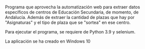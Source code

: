 Programa que aprovecha la automatización web para extraer datos específicos de centros de Educación Secundaria, de momento, de Andalucía. Además de extraer la cantidad de plazas que hay por "Asignaturas" y el tipo de plaza que se "sortea" en ese centro.

Para ejecutar el programa, se requiere de Python 3.9 y selenium.

La aplicación se ha creado en Windows 10
